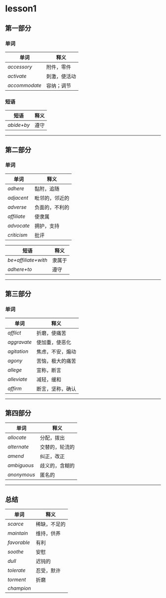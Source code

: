 # lesson1

## 第一部分

### 单词

| 单词 | 释义 |
| ---- | ---- |
| *accessory*| 附件，零件 |
|  *activate*| 刺激，使活动 |
|*accommodate*|容纳；调节|

### 短语

|短语|释义|
|----|----|
|*abide+by*|遵守|

---

## 第二部分

### 单词

| 单词 | 释义 |
| ---- | ---- |
| *adhere*| 黏附，追随 |
|  *adjacent*| 毗邻的，邻近的 |
|*adverse*|负面的，不利的|
|*affiliate*|使隶属 |
|*advocate*|拥护，支持|
|*criticism*|批评|

|短语|释义|
|----|----|
|*be+affiliate+with*|隶属于|
|*adhere+to*|遵守|

---

## 第三部分

### 单词

| 单词 | 释义 |
| ---- | ---- |
|*afflict*|折磨，使痛苦|
|*aggravate*|使加重，使恶化|
|*agitation*|焦虑，不安，煽动|
|*agony*|苦恼，极大的痛苦|
|*allege*|宣称，断言|
|*alleviate*|减轻，缓和|
|*affirm*|断言，坚称，确认|

---

## 第四部分

| 单词 | 释义 |
| ---- | ---- |
|*allocate*|分配，拨出|
|*alternate*|交替的，轮流的|
|*amend*|纠正，改正|
|*ambiguous*|歧义的，含糊的|
|*anonymous*|匿名的|

---

## 总结

| 单词 | 释义 |
| ---- | ---- |
|*scarce*|稀缺，不足的|
|*maintain*|维持，供养|
|*favorable*|有利|
|*soothe*|安慰|
|*dull*|迟钝的|
|*tolerate*|忍受，默许|
|*torment*|折磨|
|*champion*|
